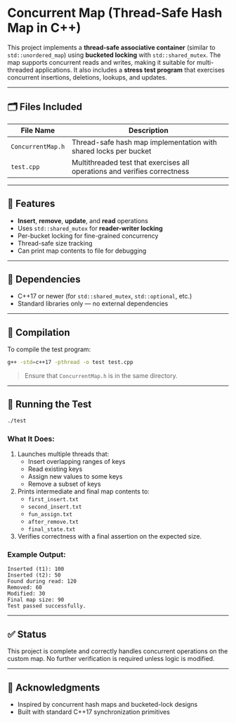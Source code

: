 # Concurrent Map (Thread-Safe Hash Map in C++)

This project implements a **thread-safe associative container** (similar to `std::unordered_map`) using **bucketed locking** with `std::shared_mutex`. The map supports concurrent reads and writes, making it suitable for multi-threaded applications. It also includes a **stress test program** that exercises concurrent insertions, deletions, lookups, and updates.

---

## 🗂 Files Included

| File Name              | Description |
|------------------------|-------------|
| `ConcurrentMap.h`      | Thread-safe hash map implementation with shared locks per bucket |
| `test.cpp`| Multithreaded test that exercises all operations and verifies correctness |

---

## 🔐 Features

- **Insert**, **remove**, **update**, and **read** operations
- Uses `std::shared_mutex` for **reader-writer locking**
- Per-bucket locking for fine-grained concurrency
- Thread-safe size tracking
- Can print map contents to file for debugging

---

## 🧱 Dependencies

- C++17 or newer (for `std::shared_mutex`, `std::optional`, etc.)
- Standard libraries only — no external dependencies

---

## 🧪 Compilation

To compile the test program:

```bash
g++ -std=c++17 -pthread -o test test.cpp
```

> Ensure that `ConcurrentMap.h` is in the same directory.

---

## 🚀 Running the Test

```bash
./test
```

### What It Does:

1. Launches multiple threads that:
   - Insert overlapping ranges of keys
   - Read existing keys
   - Assign new values to some keys
   - Remove a subset of keys
2. Prints intermediate and final map contents to:
   - `first_insert.txt`
   - `second_insert.txt`
   - `fun_assign.txt`
   - `after_remove.txt`
   - `final_state.txt`
3. Verifies correctness with a final assertion on the expected size.

### Example Output:

```
Inserted (t1): 100
Inserted (t2): 50
Found during read: 120
Removed: 60
Modified: 30
Final map size: 90
Test passed successfully.
```

---

## ✅ Status

This project is complete and correctly handles concurrent operations on the custom map. No further verification is required unless logic is modified.

---

## 🤝 Acknowledgments

- Inspired by concurrent hash maps and bucketed-lock designs
- Built with standard C++17 synchronization primitives
